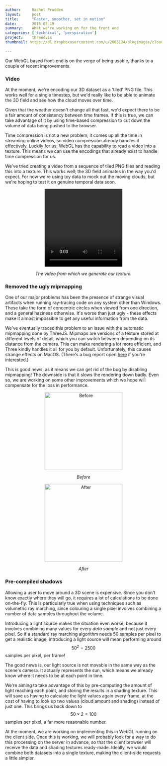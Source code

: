 ```yaml
---
author:     Rachel Prudden
layout:     post
title:      "Faster, smoother, set in motion"
date:       2015-05-19
summary:    What we're working on for the front end
categories: ['technical', 'perspiration']
project:    threedvis
thumbnail: https://dl.dropboxusercontent.com/u/2665124/blogimages/cloud_after.jpg

---
```


Our WebGL based front-end is on the verge of being usable, thanks to a couple of recent improvements.

### Video
At the moment, we're encoding our 3D dataset as a 'tiled' PNG file. This works well for a single timestep, but we'd really like to be able to animate the 3D field and see how the cloud moves over time.

Given that the weather doesn't change all that fast, we'd expect there to be a fair amount of consistency between time frames. If this is true, we can take advantage of it by using time-based compression to cut down the volume of data being pushed to the browser.

Time compression is not a new problem; it comes up all the time in streaming online videos, so video compression already handles it effectively. Luckily for us, WebGL has the capability to read a video into a texture. This means we can use the encodings that already exist to handle time compression for us.

We've tried creating a video from a sequence of tiled PNG files and reading this into a texture. This works well; the 3D field animates in the way you'd expect. For now we're using toy data to mock out the moving clouds, but we're hoping to test it on genuine temporal data soon.

<div style="text-align:center">
	<video height="250" width="250" autoplay="true" loop controls>
		<source src="https://dl.dropboxusercontent.com/u/2665124/volume_rendering_data/cloud_frac2_623_812_70_4096_4096.ogv"/>
	</video>
	<cite><p>The video from which we generate our texture.</p></cite>
</div>

### Removed the ugly mipmapping
One of our major problems has been the presence of strange visual artifacts when running ray-tracing code on any system other than Windows. These take the form of concentric circles when viewed from one direction, and a general haziness otherwise. It's worse than just ugly - these effects make it almost impossible to get any useful information from the data.

We've eventually traced this problem to an issue with the automatic mipmapping done by ThreeJS. Mipmaps are versions of a texture stored at different levels of detail, which you can switch between depending on its distance from the camera. This can make rendering a lot more efficient, and Three kindly handles it all for you by default. Unfortunately, this causes strange effects on MacOS. (There's a bug report open [here](https://www.khronos.org/bugzilla/show_bug.cgi?id=1337) if you're interested.)

This is good news, as it means we can get rid of the bug by disabling mipmapping! The downside is that it slows the rendering down badly. Even so, we are working on some other improvements which we hope will compensate for the loss in performance.

<div style="text-align:center">
	<img src="https://dl.dropboxusercontent.com/u/2665124/blogimages/cloud_before.png" height="250" width="250" alt="Before"/>
	<cite><p>Before</p></cite>
	<img src="https://dl.dropboxusercontent.com/u/2665124/blogimages/cloud_after.jpg" height="250" width="250" alt="After"/>
	<cite><p>After</p></cite>
</div>

### Pre-compiled shadows
Allowing a user to move around a 3D scene is expensive. Since you don't know exactly where they will go, it requires a lot of calculations to be done on-the-fly. This is particularly true when using techniques such as volumetric ray marching, since colouring a single pixel involves combining a number of data samples throughout the volume.

Introducing a light source makes the situation even worse, because it involves combining many values for every *data sample* and not just every pixel. So if a standard ray marching algorithm needs 50 samples per pixel to get a realistic image, introducing a light source will mean performing around
$$50^2 = 2500$$
samples per pixel, per frame!

The good news is, our light source is not movable in the same way as the scene's camera. It actually represents the sun, which means we already know where it needs to be at each point in time.

We're aiming to take advantage of this by pre-computing the amount of light reaching each point, and storing the results in a shading texture. This will save us having to calculate the light values again every frame, at the cost of having to look up two values (cloud amount and shading) instead of just one. This brings us back down to
$$50 \times 2 = 100$$
samples per pixel, a far more reasonable number.

At the moment, we are working on implementing this in WebGL running on the client side. Once this is working, we will probably look for a way to do this processing on the server in advance, so that the client browser will receive the data and shading textures ready-made. Ideally, we would combine both datasets into a single texture, making the client-side requests a little simpler.

